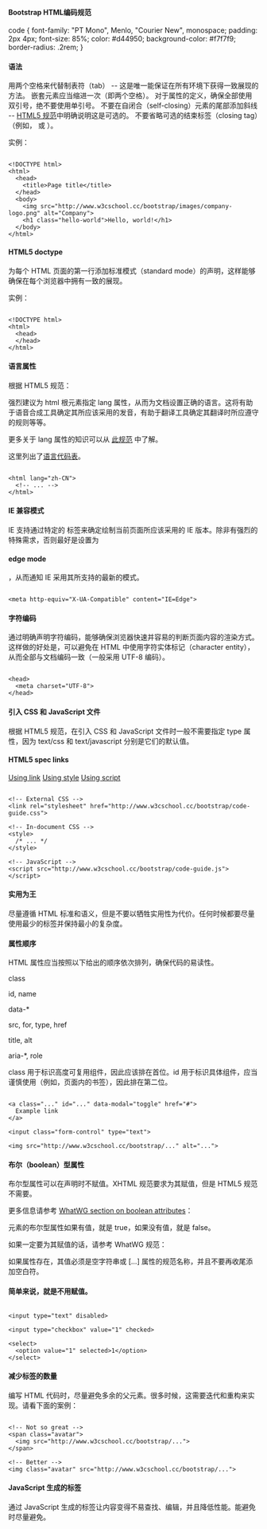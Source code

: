  
#### Bootstrap HTML编码规范

  code { font-family: "PT Mono", Menlo, "Courier New", monospace; padding: 2px 4px; font-size: 85%; color: #d44950; background-color: #f7f7f9; border-radius: .2rem; } 

#### 语法

 
用两个空格来代替制表符（tab） -- 这是唯一能保证在所有环境下获得一致展现的方法。
 嵌套元素应当缩进一次（即两个空格）。
 对于属性的定义，确保全部使用双引号，绝不要使用单引号。
 不要在自闭合（self-closing）元素的尾部添加斜线 -- [HTML5 规范](http://www.w3cschool.cc//dev.w3.org/html5/spec-author-view/syntax.html#syntax-start-tag)中明确说明这是可选的。
 不要省略可选的结束标签（closing tag）（例如，</li> 或 </body>）。
 
实例：

 
```

<!DOCTYPE html>
<html>
  <head>
    <title>Page title</title>
  </head>
  <body>
    <img src="http://www.w3cschool.cc/bootstrap/images/company-logo.png" alt="Company">
    <h1 class="hello-world">Hello, world!</h1>
  </body>
</html>

```
 
#### HTML5 doctype

 为每个 HTML 页面的第一行添加标准模式（standard mode）的声明，这样能够确保在每个浏览器中拥有一致的展现。

 实例：

 
```

<!DOCTYPE html>
<html>
  <head>
  </head>
</html>

```
 
#### 语言属性

 根据 HTML5 规范：

 强烈建议为 html 根元素指定 lang 属性，从而为文档设置正确的语言。这将有助于语音合成工具确定其所应该采用的发音，有助于翻译工具确定其翻译时所应遵守的规则等等。

 更多关于 lang 属性的知识可以从 [此规范](http://www.w3cschool.cc//www.w3.org/html/wg/drafts/html/master/semantics.html#the-html-element) 中了解。

 这里列出了[语言代码表](http://www.w3cschool.cc//reference.sitepoint.com/html/lang-codes)。

 
```

<html lang="zh-CN">
  <!-- ... -->
</html>

```
 
#### IE 兼容模式

 IE 支持通过特定的 <meta> 标签来确定绘制当前页面所应该采用的 IE 版本。除非有强烈的特殊需求，否则最好是设置为 

#### edge mode

，从而通知 IE 采用其所支持的最新的模式。

 
```

<meta http-equiv="X-UA-Compatible" content="IE=Edge">

```
 
#### 字符编码

 通过明确声明字符编码，能够确保浏览器快速并容易的判断页面内容的渲染方式。这样做的好处是，可以避免在 HTML 中使用字符实体标记（character entity），从而全部与文档编码一致（一般采用 UTF-8 编码）。

 
```

<head>
  <meta charset="UTF-8">
</head>

```
 
#### 引入 CSS 和 JavaScript 文件

 根据 HTML5 规范，在引入 CSS 和 JavaScript 文件时一般不需要指定 type 属性，因为 text/css 和 text/javascript 分别是它们的默认值。

 
#### HTML5 spec links

 
[Using link](http://www.w3cschool.cc//www.w3.org/TR/2011/WD-html5-20110525/semantics.html#the-link-element)
 [Using style](http://www.w3cschool.cc//www.w3.org/TR/2011/WD-html5-20110525/semantics.html#the-style-element)
 [Using script](http://www.w3cschool.cc//www.w3.org/TR/2011/WD-html5-20110525/scripting-1.html#the-script-element)
 

```

<!-- External CSS -->
<link rel="stylesheet" href="http://www.w3cschool.cc/bootstrap/code-guide.css">

<!-- In-document CSS -->
<style>
  /* ... */
</style>

<!-- JavaScript -->
<script src="http://www.w3cschool.cc/bootstrap/code-guide.js"></script>

```
 
#### 实用为王

 尽量遵循 HTML 标准和语义，但是不要以牺牲实用性为代价。任何时候都要尽量使用最少的标签并保持最小的复杂度。

 
#### 属性顺序

 HTML 属性应当按照以下给出的顺序依次排列，确保代码的易读性。

 
class
 
id, name

 data-*
 
src, for, type, href

 
title, alt

 
aria-*, role

 
class 用于标识高度可复用组件，因此应该排在首位。id 用于标识具体组件，应当谨慎使用（例如，页面内的书签），因此排在第二位。

 
```

<a class="..." id="..." data-modal="toggle" href="#">
  Example link
</a>

<input class="form-control" type="text">

<img src="http://www.w3cschool.cc/bootstrap/..." alt="...">

```
 
#### 布尔（boolean）型属性

 布尔型属性可以在声明时不赋值。XHTML 规范要求为其赋值，但是 HTML5 规范不需要。

 更多信息请参考 [WhatWG section on boolean attributes](http://www.w3cschool.cc//www.whatwg.org/specs/web-apps/current-work/multipage/common-microsyntaxes.html#boolean-attributes)：

 元素的布尔型属性如果有值，就是 true，如果没有值，就是 false。

 如果一定要为其赋值的话，请参考 WhatWG 规范：

 如果属性存在，其值必须是空字符串或 [...] 属性的规范名称，并且不要再收尾添加空白符。

 

#### 简单来说，就是不用赋值。



 
```

<input type="text" disabled>

<input type="checkbox" value="1" checked>

<select>
  <option value="1" selected>1</option>
</select>

```
 
#### 减少标签的数量

 编写 HTML 代码时，尽量避免多余的父元素。很多时候，这需要迭代和重构来实现。请看下面的案例：

 
```

<!-- Not so great -->
<span class="avatar">
  <img src="http://www.w3cschool.cc/bootstrap/...">
</span>

<!-- Better -->
<img class="avatar" src="http://www.w3cschool.cc/bootstrap/...">

```
 
#### JavaScript 生成的标签

 通过 JavaScript 生成的标签让内容变得不易查找、编辑，并且降低性能。能避免时尽量避免。

 

